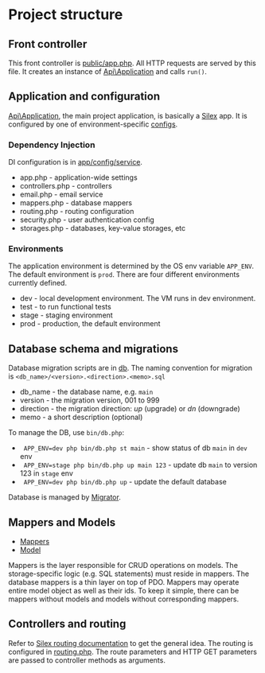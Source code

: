 # Project structure
## Front controller
This front controller is [public/app.php](../public/app.php). All HTTP requests are served by this file. It creates an instance of [Api\Application](../src/Application.php) and calls `run()`. 

## Application and configuration
[Api\Application](../src/Application.php), the main project application, is basically a [Silex](http://silex.sensiolabs.org/) app. It is configured by one of environment-specific [configs](../app/config).

### Dependency Injection
DI configuration is in [app/config/service](../app/config/service). 
* app.php - application-wide settings
* controllers.php - controllers
* email.php - email service
* mappers.php - database mappers
* routing.php - routing configuration
* security.php - user authentication config
* storages.php - databases, key-value storages, etc

### Environments
The application environment is determined by the OS env variable `APP_ENV`. The default environment is `prod`. There are four different environments currently defined.
* dev - local development environment. The VM runs in dev environment.
* test - to run functional tests
* stage - staging environment
* prod - production, the default environment

## Database schema and migrations
Database migration scripts are in [db](../db). The naming convention for migration is `<db_name>/<version>.<direction>.<memo>.sql`
* db_name - the database name, e.g. `main`
* version - the migration version, 001 to 999
* direction - the migration direction: *up* (upgrade) or *dn* (downgrade)
* memo - a short description (optional)

To manage the DB, use `bin/db.php`:
* ` APP_ENV=dev php bin/db.php st main` - show status of db `main` in `dev` env
* ` APP_ENV=stage php bin/db.php up main 123` - update db `main` to version 123 in `stage` env
* ` APP_ENV=dev php bin/db.php up` - update the default database

Database is managed by [Migrator](https://github.com/lazypdo/migrator).

## Mappers and Models
* [Mappers](../src/Mapper)
* [Model](../src/Model)

Mappers is the layer responsible for CRUD operations on models. The storage-specific logic (e.g. SQL statements) must reside in mappers. The database mappers is a thin layer on top of PDO. Mappers may operate entire model object as well as their ids. To keep it simple, there can be mappers without models and models without corresponding mappers.

## Controllers and routing
Refer to [Silex routing documentation](http://silex.sensiolabs.org/doc/master/usage.html) to get the general idea. The routing is configured in [routing.php](../app/config/service/routing.php). The route parameters and HTTP GET parameters are passed to controller methods as arguments.
